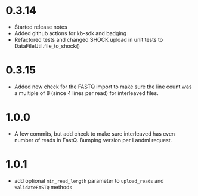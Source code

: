 # 0.3.14
* Started release notes
* Added github actions for kb-sdk and badging
* Refactored tests and changed SHOCK upload in unit tests to DataFileUtil.file_to_shock()
# 0.3.15
* Added new check for the FASTQ import to make sure the line count was a multiple of 8 (since 4 lines per read) for interleaved files.
# 1.0.0
* A few commits, but add check to make sure interleaved has even number of reads in FastQ. Bumping version per Landml request.
# 1.0.1
* add optional `min_read_length` parameter to `upload_reads` and `validateFASTQ` methods


